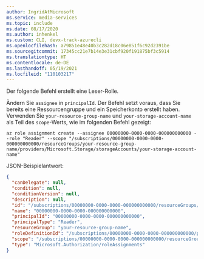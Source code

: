 ```yaml
---
author: IngridAtMicrosoft
ms.service: media-services
ms.topic: include
ms.date: 08/17/2020
ms.author: inhenkel
ms.custom: CLI, devx-track-azurecli
ms.openlocfilehash: a79851e48e40b3c282d18c06e851f6c92d2391be
ms.sourcegitcommit: 17345cc21e7b14e3e31cbf920f191875bf3c5914
ms.translationtype: HT
ms.contentlocale: de-DE
ms.lasthandoff: 05/19/2021
ms.locfileid: "110103217"
---
```

<!-- ### Create a Reader role -->

Der folgende Befehl erstellt eine Leser-Rolle. 

Ändern Sie `assignee` in `principalId`. Der Befehl setzt voraus, dass Sie bereits eine Ressourcengruppe und ein Speicherkonto erstellt haben.  Verwenden Sie `your-resource-group-name` und `your-storage-account-name` als Teil des `scope`-Werts, wie im folgenden Befehl gezeigt:

```azurecli-interactive
az role assignment create --assignee 00000000-0000-0000-000000000000 --role "Reader" --scope "/subscriptions/00000000-0000-0000-000000000000/resourceGroups/your-resource-group-name/providers/Microsoft.Storage/storageAccounts/your-storage-account-name"
```

JSON-Beispielantwort:

```json
{
  "canDelegate": null,
  "condition": null,
  "conditionVersion": null,
  "description": null,
  "id": "/subscriptions/00000000-0000-0000-000000000000/resourceGroups/your-resource-group-name/providers/Microsoft.Storage/storageAccounts/your-storage-account-name/providers/Microsoft.Authorization/roleAssignments/00000000-0000-0000-000000000000",
  "name": "00000000-0000-0000-000000000000",
  "principalId": "00000000-0000-0000-000000000000",
  "principalType": "Reader",
  "resourceGroup": "your-resource-group-name",
  "roleDefinitionId": "/subscriptions/00000000-0000-0000-000000000000/providers/Microsoft.Authorization/roleDefinitions/00000000-0000-0000-000000000000",
  "scope": "/subscriptions/00000000-0000-0000-000000000000/resourceGroups/your-resource-group-name/providers/Microsoft.Storage/storageAccounts/your-storage-account-name",
  "type": "Microsoft.Authorization/roleAssignments"
}

```

